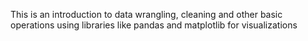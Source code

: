 This is an introduction to data wrangling, cleaning and other basic operations using libraries like pandas and matplotlib for visualizations
